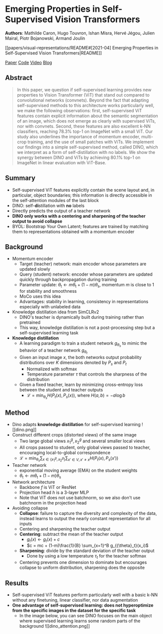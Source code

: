 # Emerging Properties in Self-Supervised Vision Transformers

**Authors**: Mathilde Caron, Hugo Touvron, Ishan Misra, Hervé Jégou, Julien Mairal, Piotr Bojanowski, Armand Joulin

[[papers/visual-representations/README#[2021-04] Emerging Properties in Self-Supervised Vision Transformers|README]]

[Paper](http://arxiv.org/abs/2104.14294)
[Code](https://github.com/facebookresearch/dino)
[Video](https://www.youtube.com/watch?v=h3ij3F3cPIk)
[Blog](https://ai.meta.com/blog/dino-paws-computer-vision-with-self-supervised-transformers-and-10x-more-efficient-training/)

## Abstract

> In this paper, we question if self-supervised learning provides new properties to Vision Transformer (ViT) that stand out compared to convolutional networks (convnets). Beyond the fact that adapting self-supervised methods to this architecture works particularly well, we make the following observations: first, self-supervised ViT features contain explicit information about the semantic segmentation of an image, which does not emerge as clearly with supervised ViTs, nor with convnets. Second, these features are also excellent k-NN classifiers, reaching 78.3% top-1 on ImageNet with a small ViT. Our study also underlines the importance of momentum encoder, multi-crop training, and the use of small patches with ViTs. We implement our findings into a simple self-supervised method, called DINO, which we interpret as a form of self-distillation with no labels. We show the synergy between DINO and ViTs by achieving 80.1% top-1 on ImageNet in linear evaluation with ViT-Base.

## Summary

- Self-supervised ViT features explicitly contain the scene layout and, in particular, object boundaries; this information is directly accessible in the self-attention modules of the last block
- DINO: self-**di**stillation with **no** labels
- Directly predicts the output of a teacher network
- **DINO only works with a centering and sharpening of the teacher output to avoid collapse**
- BYOL: Bootstrap Your Own Latent; features are trained by matching them to representations obtained with a momentum encoder

## Background

- Momentum encoder
    - Target (teacher) network: main encoder whose parameters are updated slowly
    - Query (student) network: encoder whose parameters are updated quickly through backpropagation during training
    - Parameter update: $\theta_{\text{t}} \leftarrow m\theta_{\text{t}} + (1-m)\theta_{\text{s}}$, momentum $m$ is close to 1 for stability and smoothness
    - MoCo uses this idea
    - Advantages: stability in learning, consistency in representations especially with unlabeled data
- Knowledge distillation idea from SimCLRv2
    - DINO's teacher is dynamically built during training rather than pretrained
    - This way, knowledge distillation is not a post-processing step but a self-supervised learning task
- **Knowledge distillation**
    - A learning paradigm to train a student network $g_{\theta_{s}}$ to mimic the behavior of a teacher network $g_{\theta_{t}}$
    - Given an input image $x$, the both networks output probability distributions over $K$ dimensions denoted by $P_s$ and $P_t$
		- Normalized with softmax
		- Temperature parameter $\tau$ that controls the sharpness of the distribution
    - Given a fixed teacher, learn by minimizing cross-entropy loss between the student and teacher outputs
		- $\mathcal{L} = \min_{\theta_s} H(P_t(x), P_s(x))$, where $H(a, b) = -a\log b$

## Method

- Dino adapts **knowledge distillation** for self-supervised learning ![[dino.png]]
- Construct different crops (distorted views) of the same image
	- Two large global views $x_1^g, x_2^g$ and several smaller local views
	- All crops passed to student, only global views passed to teacher, encouraging local-to-global correspondence
	- $\mathcal{L} = \min_{\theta_s} \sum_{x\in \{x_1^g, x_2^g\}} \sum_{x'\in V, x'\neq x} H(P_t(x), P_s(x'))$
- Teacher network
	- exponential moving average (EMA) on the student weights
	- $\theta_{\text{t}} \leftarrow m\theta_{\text{t}} + (1-m)\theta_{\text{s}}$
- Network architecture
	- Backbone $f$ is ViT or ResNet
	- Projection head $h$ is a 3-layer MLP
	- Note that ViT does not use batchnorm, so we also don't use batchnorm in the projection head
- Avoiding collapse
	- **Collapse**: failure to capture the diversity and complexity of the data, instead learns to output the nearly constant representation for all inputs
	- Centering and sharpening the teacher output
	- **Centering**: subtract the mean of the teacher output
        - $g_t(x) \leftarrow g_t(x) + c$
        - $c = mc + (1-m)\frac{1}{B} \sum_{x=1}^B g_{{\theta}_t}(x_i)$
	- **Sharpening**: divide by the standard deviation of the teacher output
        - Done by using a low temperature ${\tau}_t$ for the teacher softmax
	- Centering prevents one dimension to dominate but encourages collapse to uniform distribution, sharpening does the opposite

## Results

- Self-supervised ViT features perform particularly well with a basic k-NN without any finetuning, linear classifier, nor data augmentation
- **One advantage of self-supervised learning: does not hyperoptimize from the specific images in the dataset for the specific task**
    - In the image below, you can see DINO focuses on the main object where supervised learning learns some random parts of the background ![[dino_attention.png]]
